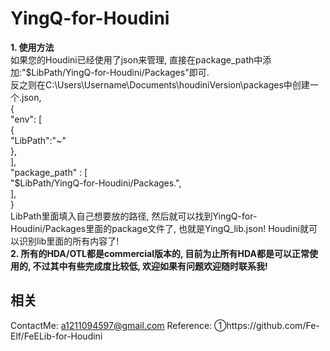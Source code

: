 # YingQ-for-Houdini
**1. 使用方法**  
  如果您的Houdini已经使用了json来管理, 直接在package_path中添加:"$LibPath/YingQ-for-Houdini/Packages"即可.  
  反之则在C:\Users\Username\Documents\houdiniVersion\packages中创建一个.json,  
{  
"env": [  
{  
"LibPath":"~"  
},  
],  
"package_path" : [  
"$LibPath/YingQ-for-Houdini/Packages.",  
],  
}  
LibPath里面填入自己想要放的路径, 然后就可以找到YingQ-for-Houdini/Packages里面的package文件了, 也就是YingQ_lib.json! Houdini就可以识别lib里面的所有内容了!  
**2. 所有的HDA/OTL都是commercial版本的, 目前为止所有HDA都是可以正常使用的, 不过其中有些完成度比较低, 欢迎如果有问题欢迎随时联系我!**  

## 相关  
 ContactMe: a1211094597@gmail.com
 Reference: ①https://github.com/Fe-Elf/FeELib-for-Houdini 

